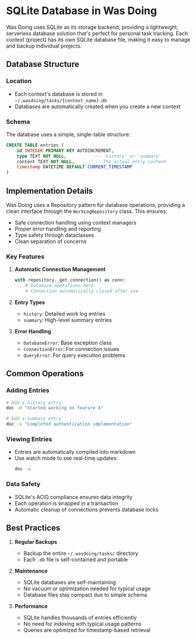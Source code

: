# SQLite Database in Was Doing

Was Doing uses SQLite as its storage backend, providing a lightweight, serverless database solution that's perfect for personal task tracking. Each context (project) has its own SQLite database file, making it easy to manage and backup individual projects.

## Database Structure

### Location
- Each context's database is stored in `~/.wasdoing/tasks/{context_name}.db`
- Databases are automatically created when you create a new context

### Schema
The database uses a simple, single-table structure:

```sql
CREATE TABLE entries (
    id INTEGER PRIMARY KEY AUTOINCREMENT,
    type TEXT NOT NULL,           -- 'history' or 'summary'
    content TEXT NOT NULL,        -- The actual entry content
    timestamp DATETIME DEFAULT CURRENT_TIMESTAMP
)
```

## Implementation Details

Was Doing uses a Repository pattern for database operations, providing a clean interface through the `WorkLogRepository` class. This ensures:

- Safe connection handling using context managers
- Proper error handling and reporting
- Type safety through dataclasses
- Clean separation of concerns

### Key Features

1. **Automatic Connection Management**
   ```python
   with repository._get_connection() as conn:
       # Database operations here
       # Connection automatically closed after use
   ```

2. **Entry Types**
   - `history`: Detailed work log entries
   - `summary`: High-level summary entries

3. **Error Handling**
   - `DatabaseError`: Base exception class
   - `ConnectionError`: For connection issues
   - `QueryError`: For query execution problems

## Common Operations

### Adding Entries
```bash
# Add a history entry
doc -H "Started working on feature X"

# Add a summary entry
doc -s "Completed authentication implementation"
```

### Viewing Entries
- Entries are automatically compiled into markdown
- Use watch mode to see real-time updates:
  ```bash
  doc -w
  ```

### Data Safety
- SQLite's ACID compliance ensures data integrity
- Each operation is wrapped in a transaction
- Automatic cleanup of connections prevents database locks

## Best Practices

1. **Regular Backups**
   - Backup the entire `~/.wasdoing/tasks/` directory
   - Each `.db` file is self-contained and portable

2. **Maintenance**
   - SQLite databases are self-maintaining
   - No vacuum or optimization needed for typical usage
   - Database files stay compact due to simple schema

3. **Performance**
   - SQLite handles thousands of entries efficiently
   - No need for indexing with typical usage patterns
   - Queries are optimized for timestamp-based retrieval